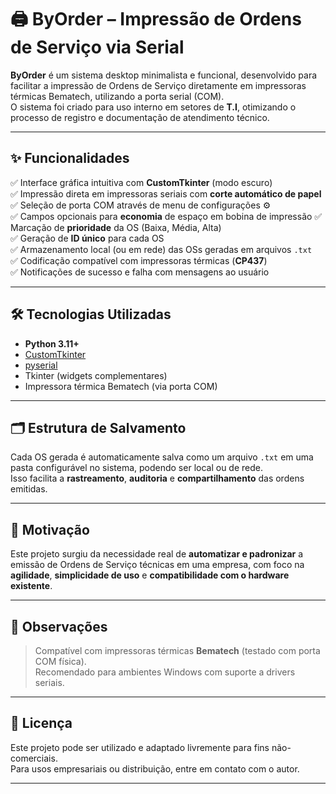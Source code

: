 # 🖨️ ByOrder – Impressão de Ordens de Serviço via Serial

**ByOrder** é um sistema desktop minimalista e funcional, desenvolvido para facilitar a impressão de Ordens de Serviço diretamente em impressoras térmicas Bematech, utilizando a porta serial (COM).  
O sistema foi criado para uso interno em setores de **T.I**, otimizando o processo de registro e documentação de atendimento técnico.

---

## ✨ Funcionalidades

✅ Interface gráfica intuitiva com **CustomTkinter** (modo escuro)  
✅ Impressão direta em impressoras seriais com **corte automático de papel**  
✅ Seleção de porta COM através de menu de configurações ⚙️  
✅ Campos opcionais para **economia** de espaço em bobina de impressão 
✅ Marcação de **prioridade** da OS (Baixa, Média, Alta)  
✅ Geração de **ID único** para cada OS  
✅ Armazenamento local (ou em rede) das OSs geradas em arquivos `.txt`  
✅ Codificação compatível com impressoras térmicas (**CP437**)  
✅ Notificações de sucesso e falha com mensagens ao usuário  

---

## 🛠️ Tecnologias Utilizadas

- **Python 3.11+**
- [CustomTkinter](https://github.com/TomSchimansky/CustomTkinter)
- [pyserial](https://pythonhosted.org/pyserial/)
- Tkinter (widgets complementares)
- Impressora térmica Bematech (via porta COM)

---

## 🗂️ Estrutura de Salvamento

Cada OS gerada é automaticamente salva como um arquivo `.txt` em uma pasta configurável no sistema, podendo ser local ou de rede.  
Isso facilita a **rastreamento**, **auditoria** e **compartilhamento** das ordens emitidas.

---

## 🧠 Motivação

Este projeto surgiu da necessidade real de **automatizar e padronizar** a emissão de Ordens de Serviço técnicas em uma empresa, com foco na **agilidade**, **simplicidade de uso** e **compatibilidade com o hardware existente**.

---

## 📌 Observações

> Compatível com impressoras térmicas **Bematech** (testado com porta COM física).  
> Recomendado para ambientes Windows com suporte a drivers seriais.

---

## 📎 Licença

Este projeto pode ser utilizado e adaptado livremente para fins não-comerciais.  
Para usos empresariais ou distribuição, entre em contato com o autor.

---
